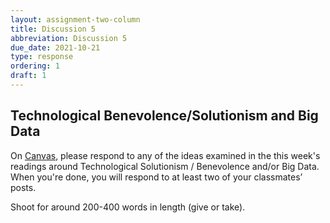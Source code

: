 ```yaml
---
layout: assignment-two-column
title: Discussion 5
abbreviation: Discussion 5
due_date: 2021-10-21
type: response
ordering: 1
draft: 1
---
```


## Technological Benevolence/Solutionism and Big Data
On <a href="https://canvas.northwestern.edu/courses/130544/discussion_topics/894011" target="_blank">Canvas</a>, please respond to any of the ideas examined in the this week's readings around Technological Solutionism / Benevolence and/or Big Data. When you're done, you will respond to at least two of your classmates’ posts.

Shoot for around 200-400 words in length (give or take). 